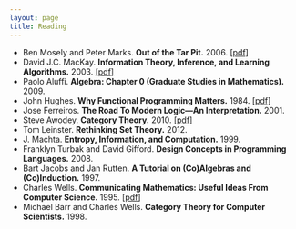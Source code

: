 ```yaml
---
layout: page
title: Reading
---
```


* Ben Mosely and Peter Marks. **Out of the Tar Pit.** 2006.  [[pdf]](https://github.com/papers-we-love/papers-we-love/blob/master/design/out-of-the-tar-pit.pdf?raw=true)
* David J.C. MacKay. **Information Theory, Inference, and Learning Algorithms.** 2003. [[pdf]](http://www.inference.phy.cam.ac.uk/itprnn/book.pdf)
* Paolo Aluffi. **Algebra: Chapter 0 (Graduate Studies in Mathematics).** 2009.
* John Hughes. **Why Functional Programming Matters.** 1984. [[pdf]](https://github.com/papers-we-love/papers-we-love/blob/master/functional_programming/why-functional-programming-matters.pdf)
* Jose Ferreiros. **The Road To Modern Logic—An Interpretation.** 2001.
* Steve Awodey. **Category Theory.** 2010.  [[pdf]](http://www.mpi-sws.org/~dreyer/courses/catlogic/awodey.pdf)
* Tom Leinster.  **Rethinking Set Theory.** 2012. 
* J. Machta. **Entropy, Information, and Computation.** 1999.
* Franklyn Turbak and David Gifford.  **Design Concepts in Programming Languages.** 2008.
* Bart Jacobs and Jan Rutten. **A Tutorial on (Co)Algebras and (Co)Induction.** 1997.
* Charles Wells. **Communicating Mathematics: Useful Ideas From Computer Science.** 1995. [[pdf](http://www.cwru.edu/artsci/math/wells/pub/pdf/commath.pdf)]
* Michael Barr and Charles Wells. **Category Theory for Computer Scientists.** 1998.
